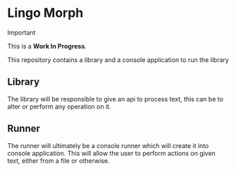 # Lingo Morph
> [!Important]
> This is a **Work In Progress**.

This repository contains a library and a console application to run the library
## Library
The library will be responsible to give an api to process text, this can be to alter or perform any operation on it.
## Runner
The runner will ultimately be a console runner which will create it into console application.
This will allow the user to perform actions on given text, either from a file or otherwise.
